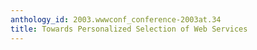 ```yaml
---
anthology_id: 2003.wwwconf_conference-2003at.34
title: Towards Personalized Selection of Web Services
---
```

